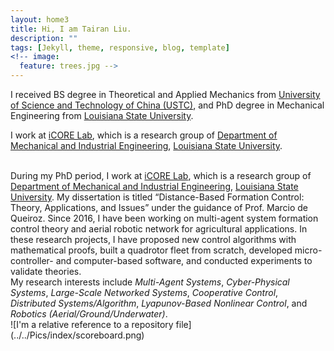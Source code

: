 ```yaml
---
layout: home3
title: Hi, I am Tairan Liu.
description: ""
tags: [Jekyll, theme, responsive, blog, template]
<!-- image:
  feature: trees.jpg -->
---
```


I received BS degree in Theoretical and Applied Mechanics from <a href="http://en.ustc.edu.cn/" target="_blank">University of Science and Technology of China (USTC)</a>, and PhD degree in Mechanical Engineering from <a href="https://www.lsu.edu/" target="_blank">Louisiana State University</a>.

I work at <a href="https://icorelab.github.io" target="_blank">iCORE Lab</a>, which is a research group of <a href="https://www.lsu.edu/eng/mie/" target="_blank">Department of Mechanical and Industrial Engineering</a>, <a href="https://www.lsu.edu/" target="_blank">Louisiana State University</a>.

<br />
During my PhD period, I work at <a href="https://icorelab.github.io" target="_blank">iCORE Lab</a>, which is a research group of <a href="https://www.lsu.edu/eng/mie/" target="_blank">Department of Mechanical and Industrial Engineering</a>, <a href="https://www.lsu.edu/" target="_blank">Louisiana State University</a>. My dissertation is titled “Distance-Based Formation Control: Theory, Applications, and Issues” under the guidance of Prof. Marcio de Queiroz. Since 2016, I have been working on multi-agent system formation control theory and aerial robotic network for agricultural applications. In these research projects, I have proposed new control algorithms with mathematical proofs, built a quadrotor fleet from scratch, developed micro-controller- and computer-based software, and conducted experiments to validate theories.

<br />
My research interests include <em>Multi-Agent Systems</em>, <em>Cyber-Physical Systems</em>, <em>Large-Scale Networked Systems</em>, <em>Cooperative Control</em>, <em>Distributed Systems/Algorithm</em>, <em>Lyapunov-Based Nonlinear Control</em>, and <em>Robotics (Aerial/Ground/Underwater)</em>.

<br />
![I'm a relative reference to a repository file](../../Pics/index/scoreboard.png)
